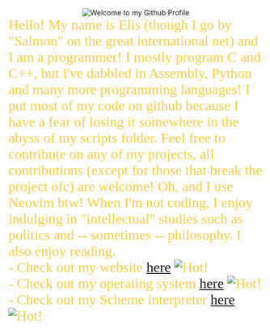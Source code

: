 <div align=center>
  <img src="https://raw.githubusercontent.com/RealPureSalmon/RealPureSalmon/main/img/welcome.png"
       alt="Welcome to my Github Profile" />
</div>

<span style="color: #f2cf4a; font-family: Babas; font-size: 2em;">
  Hello! My name is Elis (though I go by "Salmon" on the great international net)
  and I am a programmer! I mostly program C and C++, but I've dabbled in Assembly, 
  Python and many more programming languages! I put most of my code on github
  because I have a fear of losing it somewhere in the abyss of my scripts
  folder. Feel free to contribute on any of my projects, all
  contributions (except for those that break the project ofc)
  are welcome! Oh, and I use Neovim btw! When I'm not coding, I
  enjoy indulging in "intellectual" studies such as politics and
  -- sometimes -- philosophy. I also enjoy reading.
  <br />
  - Check out my website
      <a href="https://realpuresalmon.github.io">here</a>
      <img src="https://raw.githubusercontent.com/RealPureSalmon/RealPureSalmon/main/img/hot.gif"
           alt="Hot!" />
  <br />
  - Check out my operating system
      <a href="https://github.com/RealPureSalmon/pearlOS">here</a>
      <img src="https://raw.githubusercontent.com/RealPureSalmon/RealPureSalmon/main/img/hot.gif"
           alt="Hot!" />
  <br />
  - Check out my Scheme interpreter
      <a href="https://github.com/ElisStaaf/MyScheme">here</a>
      <img src="https://raw.githubusercontent.com/RealPureSalmon/RealPureSalmon/main/img/hot.gif"
           alt="Hot!" />
</span>
